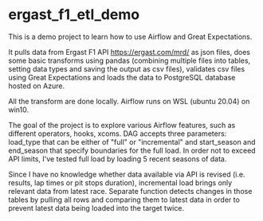 # ergast_f1_etl_demo

This is a demo project to learn how to use Airflow and Great Expectations.

It pulls data from Ergast F1 API https://ergast.com/mrd/ as json files, does some basic transforms using pandas (combining multiple files into tables, setting data types and saving the output as csv files), validates csv files using Great Expectations and loads the data to PostgreSQL database hosted on Azure.

All the transform are done locally. Airflow runs on WSL (ubuntu 20.04) on win10.

The goal of the project is to explore various Airflow features, such as different operators, hooks, xcoms. DAG accepts three parameters: load_type that can be either of "full" or "incremental" and start_season and end_season that specify boundaries for the full load. In order not to exceed API limits, I've tested full load by loading 5 recent seasons of data.

Since I have no knowledge whether data available via API is revised (i.e. results, lap times or pit stops duration), incremental load brings only relevant data from latest race. Separate function detects changes in those tables by pulling all rows and comparing them to latest data in order to prevent latest data being loaded into the target twice.
